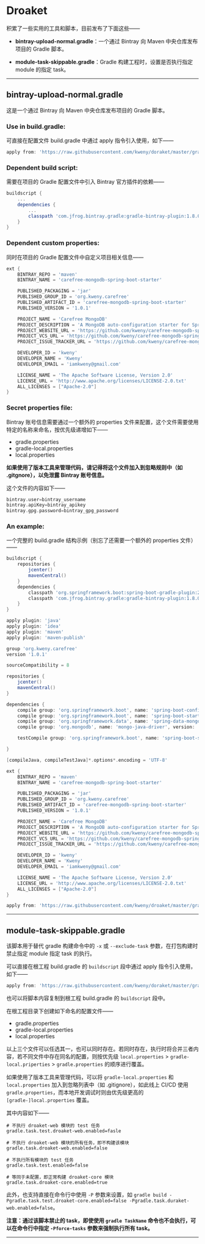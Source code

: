 # Droaket

积累了一些实用的工具和脚本，目前发布了下面这些——

* **bintray-upload-normal.gradle**：一个通过 Bintray 向 Maven 中央仓库发布项目的 Gradle 脚本。

* **module-task-skippable.gradle**：Gradle 构建工程时，设置是否执行指定 module 的指定 task。

---

## bintray-upload-normal.gradle

这是一个通过 Bintray 向 Maven 中央仓库发布项目的 Gradle 脚本。

### Use in build.gradle:

可直接在配置文件 build.gradle 中通过 apply 指令引入使用，如下——

```groovy
apply from: 'https://raw.githubusercontent.com/kweny/doraket/master/gradle/bintray-upload-normal.gradle'
```

### Dependent build script:

需要在项目的 Gradle 配置文件中引入 Bintray 官方插件的依赖——

```groovy
buildscript {
    ...
    dependencies {
        ...
        classpath 'com.jfrog.bintray.gradle:gradle-bintray-plugin:1.8.0'
    }
}
```

### Dependent custom properties:

同时在项目的 Gradle 配置文件中自定义项目相关信息——

```groovy
ext {
    BINTRAY_REPO = 'maven'
    BINTRAY_NAME = 'carefree-mongodb-spring-boot-starter'

    PUBLISHED_PACKAGING = 'jar'
    PUBLISHED_GROUP_ID = 'org.kweny.carefree'
    PUBLISHED_ARTIFACT_ID = 'carefree-mongodb-spring-boot-starter'
    PUBLISHED_VERSION = '1.0.1'

    PROJECT_NAME = 'Carefree MongoDB'
    PROJECT_DESCRIPTION = 'A MongoDB auto-configuration starter for SpringBoot.'
    PROJECT_WEBSITE_URL = 'https://github.com/kweny/carefree-mongodb-spring-boot-starter'
    PROJECT_VCS_URL = 'https://github.com/kweny/carefree-mongodb-spring-boot-starter.git'
    PROJECT_ISSUE_TRACKER_URL = 'https://github.com/kweny/carefree-mongodb-spring-boot-starter/issues'

    DEVELOPER_ID = 'kweny'
    DEVELOPER_NAME = 'Kweny'
    DEVELOPER_EMAIL = 'iamkweny@gmail.com'

    LICENSE_NAME = 'The Apache Software License, Version 2.0'
    LICENSE_URL = 'http://www.apache.org/licenses/LICENSE-2.0.txt'
    ALL_LICENSES = ["Apache-2.0"]
}
```

### Secret properties file:

Bintray 账号信息需要通过一个额外的 properties 文件来配置，这个文件需要使用特定的名称来命名，按优先级递增如下——

* gradle.properties
* gradle-local.properties
* local.properties

**如果使用了版本工具来管理代码，请记得将这个文件加入到忽略规则中（如 .gitgnore），以免泄露 Bintray 账号信息。**

这个文件的内容如下——

```groovy
bintray.user=bintray_username
bintray.apiKey=bintray_apikey
bintray.gpg.password=bintray_gpg_password
```

### An example:

一个完整的 build.gradle 结构示例（别忘了还需要一个额外的 properties 文件）——

```groovy
buildscript {
    repositories {
        jcenter()
        mavenCentral()
    }
    dependencies {
        classpath 'org.springframework.boot:spring-boot-gradle-plugin:2.0.4.RELEASE'
        classpath 'com.jfrog.bintray.gradle:gradle-bintray-plugin:1.8.0'
    }
}

apply plugin: 'java'
apply plugin: 'idea'
apply plugin: 'maven'
apply plugin: 'maven-publish'

group 'org.kweny.carefree'
version '1.0.1'

sourceCompatibility = 8

repositories {
    jcenter()
    mavenCentral()
}

dependencies {
    compile group: 'org.springframework.boot', name: 'spring-boot-configuration-processor', version: '2.0.4.RELEASE'
    compile group: 'org.springframework.boot', name: 'spring-boot-starter', version: '2.0.4.RELEASE'
    compile group: 'org.springframework.data', name: 'spring-data-mongodb', version: '2.0.10.RELEASE'
    compile group: 'org.mongodb', name: 'mongo-java-driver', version: '3.8.1'

    testCompile group: 'org.springframework.boot', name: 'spring-boot-starter-web', version: '2.0.4.RELEASE'

}

[compileJava, compileTestJava]*.options*.encoding = 'UTF-8'

ext {
    BINTRAY_REPO = 'maven'
    BINTRAY_NAME = 'carefree-mongodb-spring-boot-starter'

    PUBLISHED_PACKAGING = 'jar'
    PUBLISHED_GROUP_ID = 'org.kweny.carefree'
    PUBLISHED_ARTIFACT_ID = 'carefree-mongodb-spring-boot-starter'
    PUBLISHED_VERSION = '1.0.1'

    PROJECT_NAME = 'Carefree MongoDB'
    PROJECT_DESCRIPTION = 'A MongoDB auto-configuration starter for SpringBoot.'
    PROJECT_WEBSITE_URL = 'https://github.com/kweny/carefree-mongodb-spring-boot-starter'
    PROJECT_VCS_URL = 'https://github.com/kweny/carefree-mongodb-spring-boot-starter.git'
    PROJECT_ISSUE_TRACKER_URL = 'https://github.com/kweny/carefree-mongodb-spring-boot-starter/issues'

    DEVELOPER_ID = 'kweny'
    DEVELOPER_NAME = 'Kweny'
    DEVELOPER_EMAIL = 'iamkweny@gmail.com'

    LICENSE_NAME = 'The Apache Software License, Version 2.0'
    LICENSE_URL = 'http://www.apache.org/licenses/LICENSE-2.0.txt'
    ALL_LICENSES = ["Apache-2.0"]
}

apply from: 'https://raw.githubusercontent.com/kweny/droaket/master/gradle/bintray-upload-normal.gradle'
```

---

## module-task-skippable.gradle

该脚本用于替代 gradle 构建命令中的 `-x` 或 `--exclude-task` 参数，在打包构建时禁止指定 module 指定 task 的执行。

可以直接在根工程 build.gradle 的 `buildscript` 段中通过 apply 指令引入使用，如下——

```groovy
apply from: 'https://raw.githubusercontent.com/kweny/doraket/master/gradle/module-task-skippable.gradle'
```

也可以将脚本内容复制到根工程 build.gradle 的 `buildscript` 段中。


在根工程目录下创建如下命名的配置文件——

* gradle.properties
* gradle-local.properties
* local.properties

以上三个文件可以任选其一，也可以同时存在。若同时存在，执行时将合并三者内容，若不同文件中存在同名的配置，则按优先级 `local.properties` > `gradle-local.priperties` > `gradle.properties` 的顺序进行覆盖。

如果使用了版本工具来管理代码，可以将 `gradle-local.properties` 和 `local.properties` 加入到忽略列表中（如 .gitignore），如此线上 CI/CD 使用 `gradle.properties`，而本地开发调试时则由优先级更高的 `[gradle-]local.properties` 覆盖。

其中内容如下——

```properties
# 不执行 droaket-web 模块的 test 任务
gradle.task.test.droaket-web.enabled=fasle

# 不执行 droaket-web 模块的所有任务，即不构建该模块
gradle.task.droaket-web.enabled=false

# 不执行所有模块的 test 任务
gradle.task.test.enabled=false

# 等同于未配置，即正常构建 droaket-core 模块
gradle.task.droaket-core.enabled=true
```

此外，也支持直接在命令行中使用 `-P` 参数来设置，如 `gradle build -Pgradle.task.test.droaket-core.enabled=false -Pgradle.task.duraket-web.enabled=false`。

**注意：通过该脚本禁止的 task，即使使用 `gradle TaskName` 命令也不会执行，可以在命令行中指定 `-Pforce-tasks` 参数来强制执行所有 task。**

---
